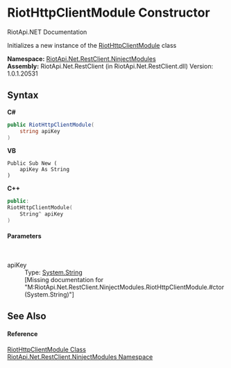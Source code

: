 # RiotHttpClientModule Constructor 
RiotApi.NET Documentation 

Initializes a new instance of the <a href="96824362-b6da-2d0c-3690-e0fe1ea589b7">RiotHttpClientModule</a> class

**Namespace:**&nbsp;<a href="d634c192-b909-04a2-7b81-0cd40215854b">RiotApi.Net.RestClient.NinjectModules</a><br />**Assembly:**&nbsp;RiotApi.Net.RestClient (in RiotApi.Net.RestClient.dll) Version: 1.0.1.20531

## Syntax

**C#**<br />
``` C#
public RiotHttpClientModule(
	string apiKey
)
```

**VB**<br />
``` VB
Public Sub New ( 
	apiKey As String
)
```

**C++**<br />
``` C++
public:
RiotHttpClientModule(
	String^ apiKey
)
```


#### Parameters
&nbsp;<dl><dt>apiKey</dt><dd>Type: <a href="http://msdn2.microsoft.com/en-us/library/s1wwdcbf" target="_blank">System.String</a><br />\[Missing <param name="apiKey"/> documentation for "M:RiotApi.Net.RestClient.NinjectModules.RiotHttpClientModule.#ctor(System.String)"\]</dd></dl>

## See Also


#### Reference
<a href="96824362-b6da-2d0c-3690-e0fe1ea589b7">RiotHttpClientModule Class</a><br /><a href="d634c192-b909-04a2-7b81-0cd40215854b">RiotApi.Net.RestClient.NinjectModules Namespace</a><br />